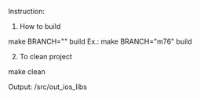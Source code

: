 Instruction:

1. How to build

make BRANCH="<branch name>" build 
Ex.: make BRANCH="m76" build

2. To clean project

make clean

Output: /src/out_ios_libs